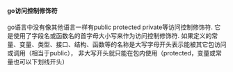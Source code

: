 #### go访问控制修饰符
go语言中没有像其他语言一样有public protected private等访问控制修饰符. 它是使用了字段名或函数名的首字母大小写来作为访问控制修饰符.
如果定义的常量、变量、类型、接口、结构、函数等的名称是大写字母开头表示能被其它包访问或调用（相当于public），
非大写开头就只能在包内使用（protected，变量或常量也可以下划线开头）
